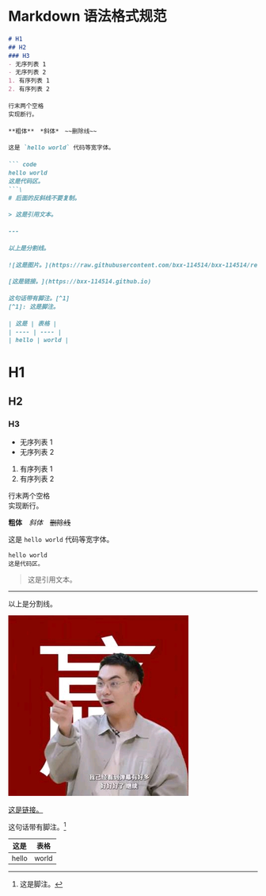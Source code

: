 # Markdown 语法格式规范

``` Markdown
# H1
## H2
### H3
- 无序列表 1
- 无序列表 2
1. 有序列表 1
2. 有序列表 2

行末两个空格  
实现断行。

**粗体**　*斜体*　~~删除线~~

这是 `hello world` 代码等宽字体。

``` code
hello world
这是代码区。
```\
# 后面的反斜线不要复制。

> 这是引用文本。

---

以上是分割线。

![这是图片。](https://raw.githubusercontent.com/bxx-114514/bxx-114514/refs/heads/main/head.jpg)

[这是链接。](https://bxx-114514.github.io)

这句话带有脚注。[^1]  
[^1]: 这是脚注。

| 这是 | 表格 |
| ---- | ---- |
| hello | world |
```

# H1
## H2
### H3
- 无序列表 1
- 无序列表 2
1. 有序列表 1
2. 有序列表 2

行末两个空格  
实现断行。

**粗体**　*斜体*　~~删除线~~

这是 `hello world` 代码等宽字体。

``` code
hello world
这是代码区。
```

> 这是引用文本。

---

以上是分割线。

![这是图片。](https://raw.githubusercontent.com/bxx-114514/bxx-114514/refs/heads/main/head.jpg)

[这是链接。](https://bxx-114514.github.io)

这句话带有脚注。[^1]  
[^1]: 这是脚注。

| 这是 | 表格 |
| ---- | ---- |
| hello | world |
